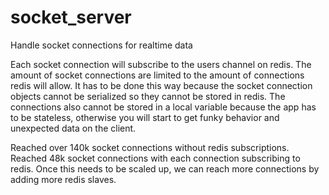 # socket_server
Handle socket connections for realtime data

Each socket connection will subscribe to the users channel on redis. The amount of socket connections are limited
to the amount of connections redis will allow. It has to be done this way because the socket connection objects cannot
be serialized so they cannot be stored in redis. The connections also cannot be stored in a local variable because the
app has to be stateless, otherwise you will start to get funky behavior and unexpected data on the client.

Reached over 140k socket connections without redis subscriptions.
Reached 48k socket connections with each connection subscribing to redis. Once this needs to be scaled up, we can reach
more connections by adding more redis slaves.